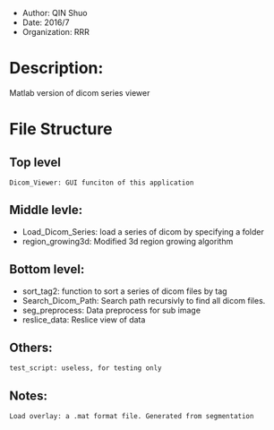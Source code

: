 - Author: QIN Shuo
- Date: 2016/7
- Organization: RRR


# Description:
Matlab version of dicom series viewer


# File Structure

## Top level
	Dicom_Viewer: GUI funciton of this application

## Middle levle:
- Load_Dicom_Series: load a series of dicom by specifying a folder
- region_growing3d: Modified 3d region growing algorithm

## Bottom level:
- sort_tag2: function to sort a series of dicom files by tag
- Search_Dicom_Path: Search path recursivly to find all dicom files.
- seg_preprocess: Data preprocess for sub image
- reslice_data: Reslice view of data


## Others:
	test_script: useless, for testing only


## Notes:
	Load overlay: a .mat format file. Generated from segmentation









